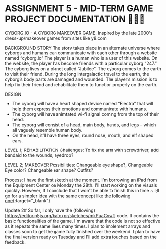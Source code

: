 # **ASSIGNMENT 5 - MID-TERM GAME PROJECT DOCUMENTATION** 🎨🔮✨ #

CYBORG.IO - A CYBORG MAKEOVER GAME.
Inspired by the late 2000's dress-up/makeover games from sites like y8.com

BACKGROUND STORY
The story takes place in an alternate universe where cyborgs and humans can communicate with each other through a website named “cyborg.io” 
The player is a human who is a user of this website. On the website, the player has become friends with a particular cyborg “247.” The cyborg lives on a planet called “Jubilee”. 
The cyborg comes to the earth to visit their friend. During the long intergalactic travel to the earth, the cyborg’s body parts are damaged and wounded. The player’s mission is to help fix their friend and rehabilitate them to function properly on the earth.

DESIGN
- The cyborg will have a heart shaped device named “Electra” that will help them express their emotions and communicate with humans. 
- The cyborg will have animtated wi-fi signal coming from the top of their head.  
- The cyborg will consist of a head, main body, hands, and legs – which all vaguely resemble human body. 
- On the head, it’ll have three eyes, round nose, mouth, and elf shaped ears. 

LEVEL 1; REHABILITATION
Challenges: To fix the arm with screwdriver, add bandaid to the wounds, eyedrop?

LEVEL 2; MAKEOVER
Possibilities: Changeable eye shape?, Changeable Eye color? Changeable ear shape? Outfits?

Process: I have the first sketch at the moment. I'm borrowing an iPad from the Equipment Center on Monday the 28th. I'll start working on the visuals quickly. However, If I conclude that I won't be able to finish this in time ~ I;ll go for a simpler idea with the same concept like [the following one](https://sweaters.itch.io/birdcreator){:target="_blank"}

Update 2# So far, I only have the (following)[https://editor.p5js.org/batoxpr/sketches/mkPuaCvwf] code. It contains the basic functionalities of the game. 
I'm aware that the code is not so effective as it repeats the same lines many times. I plan to implement arrays and classes soon to get the game fully finished over the weekend. I plan to have the final version ready on Tuesday and I'll add extra touches based on the feedback. 
